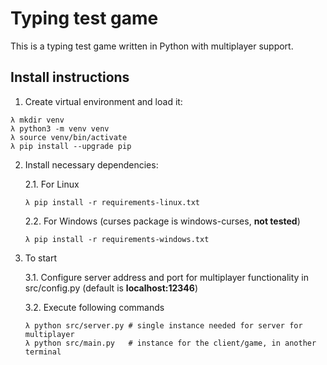 # Typing test game

This is a typing test game written in Python with multiplayer support.

## Install instructions

1. Create virtual environment and load it:

```
λ mkdir venv
λ python3 -m venv venv
λ source venv/bin/activate
λ pip install --upgrade pip
```

2. Install necessary dependencies:

    2.1. For Linux
    ```
    λ pip install -r requirements-linux.txt
    ```

    2.2. For Windows (curses package is windows-curses, **not tested**)
    ```
    λ pip install -r requirements-windows.txt
    ```

3. To start

    3.1. Configure server address and port for multiplayer functionality in src/config.py (default is **localhost:12346**)

    3.2. Execute following commands
    ```
    λ python src/server.py # single instance needed for server for multiplayer
    λ python src/main.py   # instance for the client/game, in another terminal
    ```

